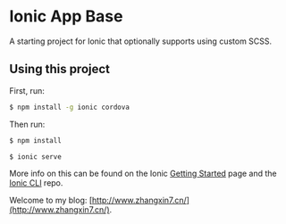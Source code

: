 Ionic App Base
==============

A starting project for Ionic that optionally supports using custom SCSS.

## Using this project

First, run:
```bash
$ npm install -g ionic cordova
```

Then run:
```bash
$ npm install
```

```bash
$ ionic serve
```

More info on this can be found on the Ionic [Getting Started](https://ionicframework.com/getting-started) page and the [Ionic CLI](https://github.com/ionic-team/ionic-cli) repo.

Welcome to my blog: [http://www.zhangxin7.cn/](http://www.zhangxin7.cn/).
